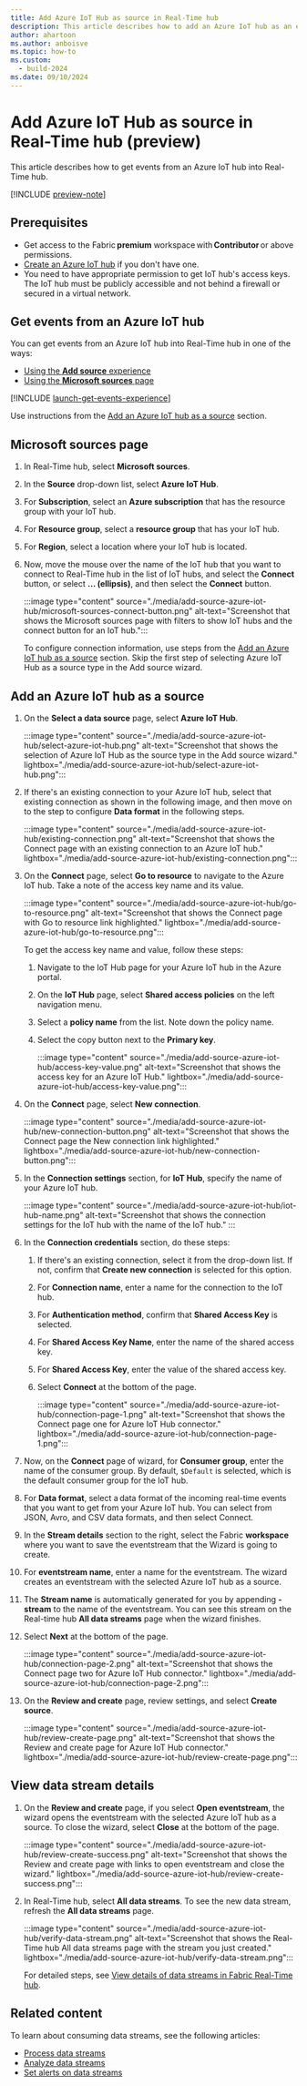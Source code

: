 ```yaml
---
title: Add Azure IoT Hub as source in Real-Time hub
description: This article describes how to add an Azure IoT hub as an event source in Fabric Real-Time hub.
author: ahartoon
ms.author: anboisve
ms.topic: how-to
ms.custom:
  - build-2024
ms.date: 09/10/2024
---
```


# Add Azure IoT Hub as source in Real-Time hub (preview)

This article describes how to get events from an Azure IoT hub into Real-Time hub.

[!INCLUDE [preview-note](./includes/preview-note.md)]

## Prerequisites

- Get access to the Fabric **premium** workspace with **Contributor** or above permissions. 
- [Create an Azure IoT hub](/azure/iot-hub/iot-hub-create-through-portal) if you don't have one. 
- You need to have appropriate permission to get IoT hub's access keys. The IoT hub must be publicly accessible and not behind a firewall or secured in a virtual network.

## Get events from an Azure IoT hub

You can get events from an Azure IoT hub into Real-Time hub in one of the ways:

- [Using the **Add source** experience](#data-sources-page)
- [Using the **Microsoft sources** page](#microsoft-sources-page)

[!INCLUDE [launch-get-events-experience](./includes/launch-get-events-experience.md)]

Use instructions from the [Add an Azure IoT hub as a source](#add-an-azure-iot-hub-as-a-source) section.

## Microsoft sources page

1. In Real-Time hub, select **Microsoft sources**.
1. In the **Source** drop-down list, select **Azure IoT Hub**.
1. For **Subscription**, select an **Azure subscription** that has the resource group with your IoT hub.
1. For **Resource group**, select a **resource group** that has your IoT hub.
1. For **Region**, select a location where your IoT hub is located.
1. Now, move the mouse over the name of the IoT hub that you want to connect to Real-Time hub in the list of IoT hubs, and select the **Connect** button, or select **... (ellipsis)**, and then select the **Connect** button.

    :::image type="content" source="./media/add-source-azure-iot-hub/microsoft-sources-connect-button.png" alt-text="Screenshot that shows the Microsoft sources page with filters to show IoT hubs and the connect button for an IoT hub.":::

    To configure connection information, use steps from the [Add an Azure IoT hub as a source](#add-an-azure-iot-hub-as-a-source) section. Skip the first step of selecting Azure IoT Hub as a source type in the Add source wizard.

## Add an Azure IoT hub as a source

1. On the **Select a data source** page, select **Azure IoT Hub**.

    :::image type="content" source="./media/add-source-azure-iot-hub/select-azure-iot-hub.png" alt-text="Screenshot that shows the selection of Azure IoT Hub as the source type in the Add source wizard." lightbox="./media/add-source-azure-iot-hub/select-azure-iot-hub.png":::
1. If there's an existing connection to your Azure IoT hub, select that existing connection as shown in the following image, and then move on to the step to configure **Data format** in the following steps.

    :::image type="content" source="./media/add-source-azure-iot-hub/existing-connection.png" alt-text="Screenshot that shows the Connect page with an existing connection to an Azure IoT hub." lightbox="./media/add-source-azure-iot-hub/existing-connection.png":::    
1. On the **Connect** page, select **Go to resource** to navigate to the Azure IoT hub. Take a note of the access key name and its value.

    :::image type="content" source="./media/add-source-azure-iot-hub/go-to-resource.png" alt-text="Screenshot that shows the Connect page with Go to resource link highlighted." lightbox="./media/add-source-azure-iot-hub/go-to-resource.png":::     

    To get the access key name and value, follow these steps:
    1. Navigate to the IoT Hub page for your Azure IoT hub in the Azure portal.
    1. On the **IoT Hub** page, select **Shared access policies** on the left navigation menu.
    1. Select a **policy name** from the list. Note down the policy name.
    1. Select the copy button next to the **Primary key**.
    
        :::image type="content" source="./media/add-source-azure-iot-hub/access-key-value.png" alt-text="Screenshot that shows the access key for an Azure IoT Hub." lightbox="./media/add-source-azure-iot-hub/access-key-value.png":::                            
1. On the **Connect** page, select **New connection**.

    :::image type="content" source="./media/add-source-azure-iot-hub/new-connection-button.png" alt-text="Screenshot that shows the Connect page the New connection link highlighted." lightbox="./media/add-source-azure-iot-hub/new-connection-button.png":::     
1. In the **Connection settings** section, for **IoT Hub**, specify the name of your Azure IoT hub.

    :::image type="content" source="./media/add-source-azure-iot-hub/iot-hub-name.png" alt-text="Screenshot that shows the connection settings for the IoT hub with the name of the IoT hub." :::        
1. In the **Connection credentials** section, do these steps:
    1. If there's an existing connection, select it from the drop-down list. If not, confirm that **Create new connection** is selected for this option.
    1. For **Connection name**, enter a name for the connection to the IoT hub.
    1. For **Authentication method**, confirm that **Shared Access Key** is selected.
    1. For **Shared Access Key Name**, enter the name of the shared access key.
    1. For **Shared Access Key**, enter the value of the shared access key.
    1. Select **Connect** at the bottom of the page.
        
        :::image type="content" source="./media/add-source-azure-iot-hub/connection-page-1.png" alt-text="Screenshot that shows the Connect page one for Azure IoT Hub connector." lightbox="./media/add-source-azure-iot-hub/connection-page-1.png":::
1. Now, on the **Connect** page of wizard, for **Consumer group**, enter the name of the consumer group. By default, `$Default` is selected, which is the default consumer group for the IoT hub.
1. For **Data format**, select a data format of the incoming real-time events that you want to get from your Azure IoT hub. You can select from JSON, Avro, and CSV data formats, and then select Connect.
1. In the **Stream details** section to the right, select the Fabric **workspace** where you want to save the eventstream that the Wizard is going to create.
1. For **eventstream name**, enter a name for the eventstream. The wizard creates an eventstream with the selected Azure IoT hub as a source.
1. The **Stream name** is automatically generated for you by appending **-stream** to the name of the eventstream. You can see this stream on the Real-time hub **All data streams** page when the wizard finishes.
1. Select **Next** at the bottom of the page.
    
    :::image type="content" source="./media/add-source-azure-iot-hub/connection-page-2.png" alt-text="Screenshot that shows the Connect page two for Azure IoT Hub connector." lightbox="./media/add-source-azure-iot-hub/connection-page-2.png":::        
1. On the **Review and create** page, review settings, and select **Create source**.

    :::image type="content" source="./media/add-source-azure-iot-hub/review-create-page.png" alt-text="Screenshot that shows the Review and create page for Azure IoT Hub connector." lightbox="./media/add-source-azure-iot-hub/review-create-page.png":::        

## View data stream details

1. On the **Review and create** page, if you select **Open eventstream**, the wizard opens the eventstream with the selected Azure IoT hub as a source. To close the wizard, select **Close** at the bottom of the page.

    :::image type="content" source="./media/add-source-azure-iot-hub/review-create-success.png" alt-text="Screenshot that shows the Review and create page with links to open eventstream and close the wizard." lightbox="./media/add-source-azure-iot-hub/review-create-success.png":::

2. In Real-Time hub, select **All data streams**. To see the new data stream, refresh the **All data streams** page.

    :::image type="content" source="./media/add-source-azure-iot-hub/verify-data-stream.png" alt-text="Screenshot that shows the Real-Time hub All data streams page with the stream you just created." lightbox="./media/add-source-azure-iot-hub/verify-data-stream.png":::

    For detailed steps, see [View details of data streams in Fabric Real-Time hub](view-data-stream-details.md).

## Related content

To learn about consuming data streams, see the following articles:

- [Process data streams](process-data-streams-using-transformations.md)
- [Analyze data streams](analyze-data-streams-using-kql-table-queries.md)
- [Set alerts on data streams](set-alerts-data-streams.md)
